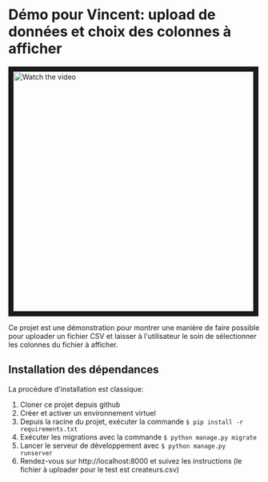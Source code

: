 # Démo pour Vincent: upload de données et choix des colonnes à afficher

<a href="http://www.youtube.com/watch?feature=player_embedded&v=nTQUwghvy5Q" target="_blank">
 <img src="http://img.youtube.com/vi/nTQUwghvy5Q/default.jpg" alt="Watch the video" width="480" border="10" />
</a>

Ce projet est une démonstration pour montrer une manière de faire possible pour uploader un fichier
CSV et laisser à l'utilisateur le soin de sélectionner les colonnes du fichier à afficher.

## Installation des dépendances

La procédure d'installation est classique:

1. Cloner ce projet depuis github
2. Créer et activer un environnement virtuel
3. Depuis la racine du projet, exécuter la commande `$ pip install -r requirements.txt`
4. Exécuter les migrations avec la commande `$ python manage.py migrate`
5. Lancer le serveur de développement avec `$ python manage.py runserver`
6. Rendez-vous sur http://localhost:8000 et suivez les instructions (le fichier à uploader pour le test est createurs.csv)
